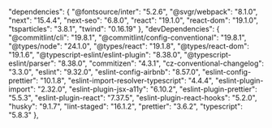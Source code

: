  "dependencies": {
    "@fontsource/inter": "5.2.6",
    "@svgr/webpack": "8.1.0",
    "next": "15.4.4",
    "next-seo": "6.8.0",
    "react": "19.1.0",
    "react-dom": "19.1.0",
    "tsparticles": "3.8.1",
    "twind": "0.16.19"
  },
  "devDependencies": {
    "@commitlint/cli": "19.8.1",
    "@commitlint/config-conventional": "19.8.1",
    "@types/node": "24.1.0",
    "@types/react": "19.1.8",
    "@types/react-dom": "19.1.6",
    "@typescript-eslint/eslint-plugin": "8.38.0",
    "@typescript-eslint/parser": "8.38.0",
    "commitizen": "4.3.1",
    "cz-conventional-changelog": "3.3.0",
    "eslint": "9.32.0",
    "eslint-config-airbnb": "8.57.0",
    "eslint-config-prettier": "10.1.8",
    "eslint-import-resolver-typescript": "4.4.4",
    "eslint-plugin-import": "2.32.0",
    "eslint-plugin-jsx-a11y": "6.10.2",
    "eslint-plugin-prettier": "5.5.3",
    "eslint-plugin-react": "7.37.5",
    "eslint-plugin-react-hooks": "5.2.0",
    "husky": "9.1.7",
    "lint-staged": "16.1.2",
    "prettier": "3.6.2",
    "typescript": "5.8.3"
  },
